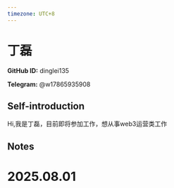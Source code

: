 ```yaml
---
timezone: UTC+8
---
```


# 丁磊

**GitHub ID:** dinglei135

**Telegram:** @w17865935908

## Self-introduction

Hi,我是丁磊，目前即将参加工作，想从事web3运营类工作

## Notes

<!-- Content_START -->

# 2025.08.01


<!-- Content_END -->
